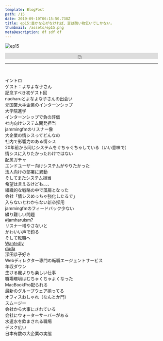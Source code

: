 ```yaml
---  
template: BlogPost  
path: /15
date: 2019-09-10T06:15:50.738Z  
title: ep15:豊かな心がなければ、富は醜い物乞いでしかない。
thumbnail: /assets/ep15.png
metaDescription: df sdf df  
---  
```

![ep15](/assets/ep15.png)  
<iframe width="100%" height="20" scrolling="no" frameborder="no" allow="autoplay" src="https://w.soundcloud.com/player/?url=https%3A//api.soundcloud.com/tracks/679054473&amp;color=%23ff5500&amp;inverse=false&amp;auto_play=false&amp;show_user=true"></iframe>

</br>


***


</br>

<p>イントロ<br>ゲスト：よなよな子さん<br>記念すべき初ゲスト回<br>naoharuとよなよな子さんの出会い<br>元国営大手企業のインターンシップ<br>大学院進学<br>インターンシップで負の評価<br>社内向けシステム開発担当<br>jammingfmのリスナー像<br>大企業の情シスってどんなの<br>社内で影響力のある情シス<br>20年前から同じシステムをぐちゃぐちゃしている（いい意味で）<br>情シスに入りたかったわけではない<br>配属ガチャ<br>エンドユーザー向けシステムがやりたかった<br>法人向けの部署に異動<br>そしてまたシステム担当<br>希望は言えるけども、、、<br>組織的な戦略の中で藻屑となった<br>会社「情シスめっちゃ強化したるで」<br>入らないとわからない新卒採用<br>jammingfmのフィードバック少ない<br>綴り難しい問題<br>#jamharuism?<br>リスナー増やさないと<br>かわいい声で釣る<br>そして転職へ<br><a href="https://www.wantedly.com/" target="_blank" rel="noreferrer noopener" aria-label="Wantedly (新しいタブで開く)">Wantedly</a><br><a rel="noreferrer noopener" aria-label=" (新しいタブで開く)" href="https://doda.jp/" target="_blank">duda</a><br>深田恭子好き<br>Webディレクター専門の転職エージェントサービス<br>年収ダウン<br>生ける屍よりも楽しい仕事<br>職場環境はむちゃくちゃよくなった<br>MacBookPro配られる<br>最新のグループウェア揃ってる<br>オフィスおしゃれ（なんとか門）<br>スムージー<br>会社から大事にされている<br>会社にウォーターサーバーがある<br>水道水を飲まされる職場<br>デスク広い<br>日本有数の大企業の実態</p>